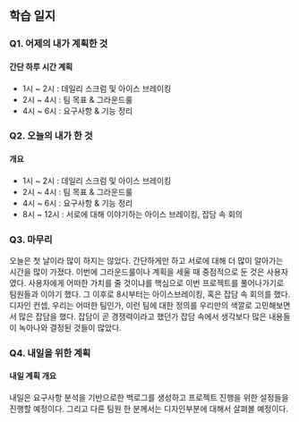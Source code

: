 ## 학습 일지

### Q1. 어제의 내가 계획한 것 <!-- 간단하게 시간단위로 계획한 일 작성 -->

#### 간단 하루 시간 계획 

- 1시 ~ 2시 : 데일리 스크럼 및 아이스 브레이킹
- 2시 ~ 4시 : 팀 목표 & 그라운드룰
- 4시 ~ 6시 : 요구사항 & 기능 정리

### Q2. 오늘의 내가 한 것 <!-- 간단하게 시간단위로 한 일 작성 -->

#### 개요

- 1시 ~ 2시 : 데일리 스크럼 및 아이스 브레이킹
- 2시 ~ 4시 : 팀 목표 & 그라운드룰
- 4시 ~ 6시 : 요구사항 & 기능 정리
- 8시 ~ 12시 : 서로에 대해 이야기하는 아이스 브레이킹, 잡담 속 회의

###  Q3. 마무리

오늘은 첫 날이라 많이 하지는 않았다. 간단하게만 하고 서로에 대해 더 많이 알아가는 시간을 많이 가졌다. 이번에 그라운드룰이나 계획을 세울 때 중점적으로 둔 것은 사용자였다. 사용자에게 어떠한 가치를 줄 것이냐를 핵심으로 이번 프로젝트를 풀어나가기로 팀원들과 이야기 했다. 그 이후로 8시부터는 아이스브레이킹, 혹은 잡담 속 회의를 했다. 디자인 컨셉, 우리는 어떠한 팀인가, 이런 팀에 대한 정의를 우리만의 색깔로 고민해보면서 많은 잡담을 했다. 잡담이 곧 경쟁력이라고 했던가 잡담 속에서 생각보다 많은 내용들이 녹아나와 결정된 것들이 많았다.

### Q4. 내일을 위한 계획

#### 내일 계획 개요

내일은 요구사항 분석을 기반으로한 백로그를 생성하고 프로젝트 진행을 위한 설정들을 진행할 예정이다. 그리고 다른 팀원 한 분께서는 디자인부분에 대해서 살펴볼 예정이다.